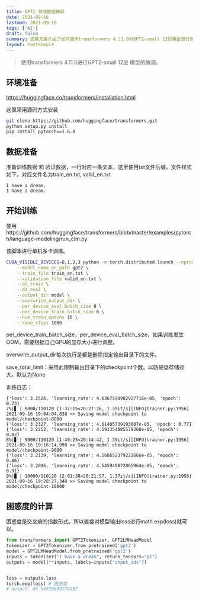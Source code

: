 ```yaml
---
title: GPT2_领域数据微调
date: 2021-09-16
lastmod: 2021-09-16
tags: ['AI']
draft: false
summary: 这篇文章介绍了如何使用transformers 4.11.0对GPT2-small 12层模型进行微调。文章详细说明了环境准备、数据准备和训练过程，包括使用run_clm.py脚本进行单机多卡训练的具体步骤。最后，文章还解释了如何计算模型的困惑度，即对模型输出的损失进行指数运算。
layout: PostSimple
---
```


> 使用transformers 4.11.0进行GPT2-small 12层 模型的微调。

## 环境准备

https://huggingface.co/transformers/installation.html

这里采用源码方式安装

```sh
git clone https://github.com/huggingface/transformers.git
python setup.py install
pip install pytorch==1.6.0
```

## 数据准备

准备训练数据 和 验证数据，一行对应一条文本，这里使用txt文件后缀。文件样式如下。对应文件名为train_en.txt, valid_en.txt

```text
I have a dream.
I have a dream.
```

## 开始训练

使用https://github.com/huggingface/transformers/blob/master/examples/pytorch/language-modeling/run_clm.py

该脚本进行单机多卡训练。

```sh
CUDA_VISIBLE_DEVICES=0,1,2,3 python -m torch.distributed.launch --nproc_per_node=4 run_clm.py \
    --model_name_or_path gpt2 \
    --train_file train_en.txt \
    --validation_file valid_en.txt \
    --do_train \
    --do_eval \
    --output_dir model \
    --overwrite_output_dir \
    --per_device_eval_batch_size 8 \
    --per_device_train_batch_size 6 \
    --num_train_epochs 10 \
    --save_steps 1000
```

per_device_train_batch_size，per_device_eval_batch_size，如果训练发生OOM，需要根据自己GPU的显存大小进行调整。

overwrite_output_dir每次执行是都是删除指定输出目录下的文件。

save_total_limit：采用此限制输出目录下的checkpoint个数。以防硬盘存储过大。默认为None

训练日志：

```
{'loss': 3.2526, 'learning_rate': 4.6367598982927716e-05, 'epoch': 0.73}
7%|▋ | 8000/110120 [1:37:15<20:27:26, 1.39it/s][INFO|trainer.py:1956] 2021-09-16 19:04:04,838 >> Saving model checkpoint to model/checkpoint-8000
{'loss': 3.2327, 'learning_rate': 4.61405739193607e-05, 'epoch': 0.77}
{'loss': 3.2252, 'learning_rate': 4.591354885579368e-05, 'epoch': 0.82}
8%|▊ | 9000/110120 [1:49:25<20:14:42, 1.39it/s][INFO|trainer.py:1956] 2021-09-16 19:16:14,990 >> Saving model checkpoint to model/checkpoint-9000
{'loss': 3.2139, 'learning_rate': 4.568652379222666e-05, 'epoch': 0.86}
{'loss': 3.2096, 'learning_rate': 4.545949872865964e-05, 'epoch': 0.91}
9%|▉ | 10000/110120 [2:01:38<20:21:57, 1.37it/s][INFO|trainer.py:1956] 2021-09-16 19:28:27,348 >> Saving model checkpoint to model/checkpoint-10000
```

## 困惑度的计算

困惑度是交叉熵的指数形式。所以直接对模型输出loss进行math.exp(loss)就可以。

```python
from transformers import GPT2Tokenizer, GPT2LMHeadModel
tokenizer = GPT2Tokenizer.from_pretrained('gpt2')
model = GPT2LMHeadModel.from_pretrained('gpt2')
inputs = tokenizer("I have a dream", return_tensors="pt")
outputs = model(**inputs, labels=inputs["input_ids"])


loss = outputs.loss
torch.exp(loss) # 困惑度
# output: 68.56529998779297
```
